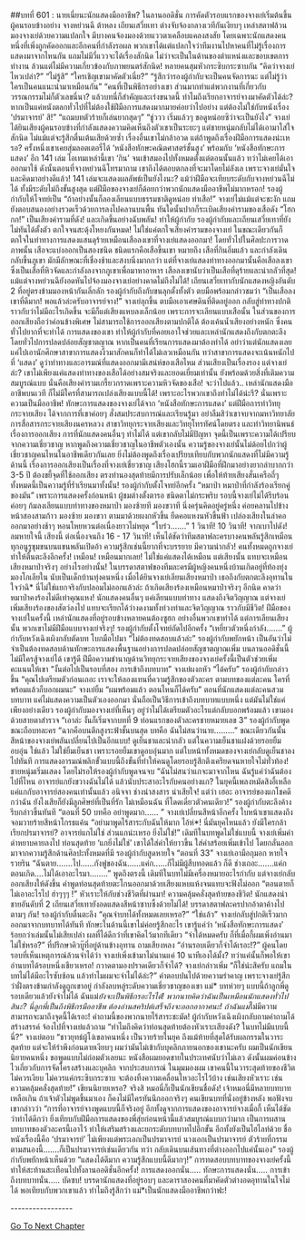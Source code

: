##บทที่ 601 : นายเนี่ยนะนักแสดงมืออาชีพ?
ในลานออดิชั่น
การคัดตัวรอบแรกของจางเย่เริ่มต้นขึ้น
ผู้คนรอบข้างอย่าง จางหย่วนฉี ต้าหลง เถียนเสวี่ยเทา ต่างจับจ้องกลางเวทีกันเงียบๆ เหล่าสตาฟล้วนมองจางเย่ด้วยความแปลกใจ มีบางคนจ้องมองด้วยแววตาเคลือบแคลงสงสัย โดยเฉพาะนักแสดงคนหนึ่งที่เพิ่งถูกคัดออกและอีกคนที่กำลังรอผล พวกเขาได้แต่แปลกใจว่าทีมงานไปหาคนที่ไม่รู้เรื่องการแสดงมาจากไหนกัน แถมไม่มีวี่แววจะได้เรื่องสักนิด ไม่ว่าจะเป็นในด้านของตำแหน่งและขอบเขตการทำงาน ล้วนแต่ไม่มีความเกี่ยวข้องกับภาพยนตร์สักนิด!
หลายคนสุมหัวกระซิบกระซาบกัน
“คิดว่าจางเย่ไหวเปล่า?”
“ไม่รู้สิ”
“ใครเชิญเขามาคัดตัวเนี่ย?”
“รู้สึกว่ารองผู้กำกับจะเป็นคนจัดการนะ แต่ไม่รู้ว่าใครเป็นคนแนะนำมาเหมือนกัน”
“คนที่เป็นพิธีกรอย่างเขา ส่วนมากทำแต่พวกงานที่เกี่ยวกับวรรณกรรมไม่ก็ตัวเลขนี่นา? แล้วบทนี่ก็สำคัญและเร่งขนาดนี้ ทำไมถึงเรียกอาจารย์จางมาคัดตัวได้ล่ะ? หากเป็นแค่หนังตลกทั่วไปที่ไม่ต้องใช้ฝีมือการแสดงมากมายค่อยว่าไปอย่าง แต่ต้องไม่ใช่กับหนังเรื่อง ‘ปรมาจารย์’ สิ!”
“แถมบทตัวร้ายก็เล่นยากสุดๆ”
“ชู่ววว เริ่มแล้วๆ ขอดูหน่อยซิว่าจะเป็นยังไง”
จางเย่ได้ยินเสียงผู้คนรอบข้างที่กำลังแสดงความคิดเห็นถึงตัวเขาเป็นระยะๆ แต่ชายหนุ่มกลับไม่ได้เอามาใส่ใจสักนิด ไม่แม้แต่จะรู้สึกตื่นเต้นเสียด้วยซ้ำ เรื่องอื่นเขาไม่กล้าอวด แต่ถ้าพูดถึงเรื่องฝีมือการแสดงน่ะเหรอ? ครั้งหนึ่งเขาเคยสุ่มลอตเตอรี่ได้ ‘หนังสือทักษะคณิตศาสตร์ชั้นสูง’ พร้อมกับ ‘หนังสือทักษะการแสดง’ อีก 141 เล่ม ไอเทมเหล่านี้เขา ‘กิน’ จนเข้าสมองไปทั้งหมดตั้งแต่ตอนนั้นแล้ว ทว่าไม่เคยได้เอาออกมาใช้ ดังนั้นตอนที่จางหย่วนฉีโทรมาถาม เขาถึงได้ตอบตกลงที่จะมาโดยไม่ลังเล เพราะจางเย่มั่นใจและคิดมาอย่างดีแล้ว!
141 เล่มจะแสดงผลลัพธ์เป็นยังไงนะ?
แม้ว่าฝีมือจะเทียบระดับกับจางหย่วนฉีไม่ได้ ทั้งมีระดับไม่ถึงขั้นสูงสุด แต่ฝีมือของจางเย่ก็ด้อยกว่าพวกนักแสดงมืออาชีพไม่มากหรอก!
รองผู้กำกับให้โจทย์เป็น “ถ้าอย่างนั้นก็ลองเลียนแบบธรรมชาติดูหน่อย ท่าเสือ!”
จางเย่ไม่แม้แต่จะชะงัก แถมยังตอบสนองอย่างรวดเร็วด้วยการลงไปคลานบนพื้น ทันใดนั้นปากก็ระเบิดเสียงคำรามของเสือดัง “โฮกกก!”
เป็นเสียงคำรามที่ดัง!
และเกิดขึ้นอย่างฉับพลัน!
ทำให้ผู้กำกับ รองผู้กำกับและเถียนเสวี่ยเทาที่ยังไม่ทันได้ตั้งตัว ตกใจจนสะดุ้งโหยงกันหมด! ไม่ใช่แค่ตกใจเสียงคำรามของจางเย่ ในขณะเดียวกันก็ตกใจในท่าทางการแสดงแสนดุร้ายเหมือนเสือลงเขาที่จางเย่แสดงออกมา!
โดยทั่วไปในศิลปะการวาดภาพนั้น เสือจะแบ่งออกเป็นสองชนิด ชนิดแรกคือเสือขึ้นเขา หมายถึง เสือที่กินอิ่มแล้ว และกำลังเดินกลับขึ้นภูเขา มักมีลักษณะที่เชื่องช้าและสงบนิ่งมากกว่า แต่ที่จางเย่แสดงท่าทางออกมานั้นคือเสือลงเขา ซึ่งเป็นเสือที่หิวจัดและกำลังลงจากภูเขาเพื่อมาหาอาหาร เสือลงเขานับว่าเป็นเสือที่ดุร้ายและน่ากลัวที่สุด!
แม้แต่จางหย่วนฉียังอดหันไปจ้องมองจางเย่อย่างคาดไม่ถึงไม่ได้!
เถียนเสวี่ยเทากับนักแสดงหญิงอันดับ 2 ที่อยู่ตรงข้ามมองหน้ากันเลิ่กลัก
รองผู้กำกับถึงกับขนลุกตั้งทั้งตัว ตบมือพร้อมกล่าวชมว่า “เป็นเสือลงเขาที่ดีมาก! พอแล้วล่ะครับอาจารย์จาง!”
จางเย่ลุกขึ้น ตบมือเอาเศษดินที่ติดอยู่ออก กลับสู่ท่าทางปกติราวกับว่าไม่มีอะไรเกิดขึ้น จะมีก็แต่เสียงแหบลงเล็กน้อย เพราะการจะเลียนแบบเสือนั้น ในส่วนของการออกเสียงถือว่าค่อนข้างพิเศษ ไม่สามารถใช้การออกเสียงตามปกติได้ ต้องเค้นน้ำเสียงอย่างหนัก ซึ่งคนทั่วไปยากที่จะทำได้
การแสดงของเขา ทำให้ผู้กำกับที่คอยเอาใจช่วยและเหล่านักแสดงถึงกับตกตะลึง โดยทั่วไปการปลดปล่อยสัญชาตญาณ หากเป็นคนที่เรียนการแสดงมาต้องทำได้ อย่าว่าแต่นักแสดงเลย แค่ไปเอานักศึกษาสาขาการแสดงงิ้วมาสักคนก็ทำได้ไม่เลวเหมือนกัน ทว่าสาขาการแสดงจะเน้นหนักไปที่ ‘แสดง’ ดูว่าท่าทางและอารมณ์ที่แสดงออกมามีเสน่ห์ของเสือไหม ส่วนเสียงเป็นเรื่องรอง แต่จางเย่ล่ะ? เขาไม่เพียงแค่แสดงท่าทางของเสือได้อย่างสมจริงและยอดเยี่ยมเท่านั้น ยังพร้อมด้วยสิ่งที่เติมความสมบูรณ์แบบ นั่นคือเสียงคำรามเกรี้ยวกราดเพราะความหิวจัดของเสือ! จะว่าไปแล้ว.. เหล่านักแสดงมืออาชีพบนเวที ก็ไม่มีใครที่สามารถเปล่งเสียงแบบนี้ได้!
เพราะอะไรพวกเขาถึงทำไม่ได้น่ะรึ?
นั่นเพราะความเป็นมืออาชีพ!
ทักษะการแสดงของจางเย่ได้จาก ‘หนังสือทักษะการแสดง’ แต่ฝีมือการทำวิทยุกระจายเสียง ได้จากการที่เขาค่อยๆ สั่งสมประสบการณ์และเรียนรู้มา อย่าลืมสิว่าเขาจบจากมหาวิทยาลัยการสื่อสารกระจายเสียงนครหลวง สาขาวิทยุกระจายเสียงและวิทยุโทรทัศน์โดยตรง และทำวิทยานิพนธ์เรื่องการออกเสียง การที่นักแสดงคนอื่นๆ ทำไม่ได้ แต่เขากลับไม่มีปัญหา จุดนี้เป็นเพราะความได้เปรียบจากความเชี่ยวชาญ หากพูดถึงความเชี่ยวชาญในอาชีพตัวเองนั้น ความรู้ของจางเย่นั้นไม่ด้อยไปกว่าผู้เชี่ยวชาญคนไหนในอาชีพเดียวกันเลย ยิ่งไม่ต้องพูดถึงเรื่องเปรียบเทียบกับพวกนักแสดงที่ไม่มีความรู้ด้านนี้ เรื่องการออกเสียงเป็นเรื่องที่จางเย่เชี่ยวชาญ เสียงโฮกนี้รวมเอาฝีมือที่ฝึกมาอย่างยากลำบากกว่า 3-5 ปี ต้องขยี้จุดที่ใช้ออกเสียง ตรงทำนองสุดท้ายมีการปรับเล็กน้อย เพื่อให้ท้ายเสียงสั่นเครือถี่ๆ ทั้งหมดนี้เป็นความรู้ที่ร่ำเรียนมาทั้งนั้น!
รองผู้กำกับตั้งโจทย์อีกครั้ง “หมาป่า หมาป่าที่กำลังร้องเรียกคู่ของมัน”
เพราะการแสดงครั้งก่อนหน้า ผู้ชมต่างตั้งตารอ ชนิดตาไม่กระพริบ
รอบนี้จางเย่ไม่ได้รีบร้อน ค่อยๆ ก้มลงเลียนแบบท่าทางของหมาป่า มองซ้ายที มองขวาที นิ่งครุ่นคิดอยู่ครู่หนึ่ง ค่อยคลานไปข้างหน้าสองสามก้าว มองซ้าย มองขวา ตามมาด้วยผงกหัวขึ้น ยืดคอแหงนหัวขึ้นฟ้า เปล่องเสียงในลำคอออกมาอย่างช้าๆ หอนโหยหวนต่อเนื่องยาวไม่หยุด “โบร๋ว.......”
1 วินาที!
10 วินาที!
จากเบาไปดัง!
ลมหายใจนี้ เสียงนี้ ต่อเนื่องจนถึง 16 - 17 วินาที!
เห็นได้ชัดว่าทีมสตาฟละครบางคนพลันรู้สึกเหมือนทุกอนูรูขุมขนบนแขนพลันเปิดอ้า ความรู้สึกเช่นนี้ยากที่จะบรรยาย มีความน่ากลัว!
คนทั้งหมดถูกจางเย่ทำให้ตื่นตะลึงอีกครั้ง!
เหมือน! เหมือนมากเลย! ไม่ใช่แค่แสดงได้เหมือน แต่เสียงนั้น แทบจะเหมือนเสียงหมาป่าจริงๆ อย่างไรอย่างนั้น!
ในบรรดาสตาฟของทีมละครมีผู้หญิงคนหนึ่งบ้านเกิดอยู่ที่ท้องทุ่งมองโกเลียใน นับเป็นเด็กบ้านทุ่งคนหนึ่ง เมื่อได้ยินจางเย่เลียนเสียงหมาป่า เธอถึงกับตกตะลึงอุทานในใจว่าฉิ* นี่ไม่ใช่แยกจริงกับปลอมไม่ออกแล้วล่ะ ถ้าเกิดเสียงร้องเหมือนหมาป่าจริงๆ อีกนิด คาดว่าหมาป่าคงร้องไม่ดีเท่าคุณแหง!
นักแสดงคนอื่นๆ แค่เลียนแบบท่าทาง แสดงถึงจิตวิญญาณ
แต่จางเย่เพิ่มเสียงร้องของสัตว์ลงไป แทบจะเรียกได้ว่างดงามทั้งท่วงท่าและจิตวิญญาณ ราวกับมีชีวิต!
ฝีมือของจางเย่ในครั้งนี้ เหล่านักแสดงที่อยู่รอบข้างหลายคนต้องซูฮก อย่างอื่นพวกเขาทำได้ แต่การเลียนเสียงนั้น พวกเขาไม่มีฝีมือแบบจางเย่จริงๆ!
รองผู้กำกับตั้งโจทย์ถัดไปอีกครั้ง “เหยี่ยวตัวหนึ่งกำลัง.......” ผู้กำกับหวังเฉิงเผิงกลับตัดบท โบกมือไปมา “ไม่ต้องทดสอบแล้วล่ะ”
รองผู้กำกับพยักหน้า เป็นอันว่าไม่จำเป็นต้องทดสอบด้านทักษะการแสดงพื้นฐานอย่างการปลดปล่อยสัญชาตญาณเพิ่ม บนลานออดิชั่นนี้ไม่มีใครสู้จางเย่ได้ เขารู้ดี ฝีมือความชำนาญด้านวิทยุกระจายเสียงของจางเย่ครั้งนี้เป็นตัวช่วยเพิ่มคะแนนให้เขา “งั้นต่อไปเป็นรอบที่สอง การเข้าถึงบทบาท”
จางเย่ผงกหัว “ได้ครับ”
รองผู้กำกับกล่าวขึ้น “คุณไปเตรียมตัวก่อนเถอะ เราจะให้ลองแทนที่ความรู้สึกของตัวละคร ตามบทของแต่ละคน ใครที่พร้อมแล้วก็บอกผมนะ”
จางเย่ยิ้ม “ผมพร้อมแล้ว ตอนไหนก็ได้ครับ”
ตอนที่นักแสดงแต่ละคนสวมบทบาท แค่ไม่แสดงความเป็นตัวเองออกมา นั่นถือเป็นวิธีการเข้าถึงบทบาทแบบหนึ่ง แต่มันไม่ใช่แค่เพียงอย่างเดียว รองผู้กำกับมองจางเย่ที่เห็นๆ อยู่ว่าไม่ได้เตรียมตัวอะไรแต่กลับบอกพร้อมแล้ว เขามองด้วยสายตาสำรวจ “เอาล่ะ งั้นก็เริ่มจากบทที่ 9 ท่อนแรกของตัวละครชายหมายเลข 3” รองผู้กำกับพูดขณะถือบทละคร “ฉากคือบนตึกสูงระฟ้าชั้นบนสุด บทคือ ฉันไม่สนว่านาย.........”
ขณะเดียวกันนั้น สีหน้าของจางเย่พลันเปลี่ยนไปเป็นอีกแบบ! ดูเย็นชาและน่ากลัว แต่ในความเย็นชาแฝงด้วยรอยยิ้มอบอุ่น ใช่แล้ว ไม่ใช่ยิ้มเย็นชา เพราะรอยยิ้มเขาดูอบอุ่นมาก แต่ใบหน้าทั้งหมดของจางเย่กลับดูเย็นชาลงไปทันที การแสดงอารมณ์พลิกขั้วแบบนี้ถึงขั้นที่ทำให้คนดูโดยรอบรู้สึกตึงเครียดจนหายใจไม่ทั่วท้อง! ชายหนุ่มเริ่มแสดง โดยไม่รอให้รองผู้กำกับพูดจนจบ “ฉันไม่สนว่าแกจะมาจากไหน ฉันรู้แค่ว่าฉันต้องไปที่ไหน อาจารย์แกยังขวางฉันไม่ได้ แล้วนับประสาอะไรกับคนอย่างแก? ในยุคนี้เพลงหมัดสิงอี้เหลือแค่แกกับอาจารย์สองคนเท่านั้นแล้ว อนิจจา ช่างน่าสงสาร น่าเสียใจ! แต่ว่า เฮอะ อาจารย์ของแกโชคดีกว่าฉัน ยังไงเสียก็ยังมีลูกศิษย์ที่เป็นที่รัก ไม่เหมือนฉัน ที่โดดเดี่ยวตัวคนเดียว!”
รองผู้กำกับตะลึงค้าง รีบกล่าวขึ้นทันที “ตอนที่ 50 บทคือ อย่าพูดมาก...... ”
จางเย่เปลี่ยนสีหน้าอีกครั้ง ใบหน้าเขาแสดงถึงจอมวายร้ายสีหน้าโกรธแค้น “อย่ามาพูดไร้สาระกับฉันให้มาก ไอ้ห่*! นี่มันยุคไหนแล้ว ยังมีใครกล้าเรียกปรมาจารย์? อาจารย์แกไม่ใช่ ส่วนแกน่ะเหรอ ยิ่งไม่ใช่!” เดิมทีในบทพูดไม่ใช่แบบนี้ จางเย่เพิ่มคำด่าหยาบคายลงไป ท่อนสุดท้าย ‘แกยิ่งไม่ใช่’ เขาได้ใส่คำให้ยาวขึ้น ใส่คำสร้อยเพิ่มเข้าไป โดยกลั่นออกมาจากความรู้สึกด้านศิลปะทั้งหมดที่มี
รองผู้กำกับสูดหายใจ “ตอนที่ 33”
จางเย่เอามือกุมอก หายใจรวยริน “ฉันตาย.......ไป......กังฟูของฉัน......แค่ก......ก็ไม่มีผู้สืบทอดแล้ว ก็ดี ช่างเถอะ.......แค่ก ตอนเกิด....ไม่ได้เอาอะไรมา........” พูดถึงตรงนี้ เดิมทีในบทไม่มีเครื่องหมายอะไรกำกับ แต่จางเย่กลับออกเสียงให้ดังขึ้น คำพูดท่อนสุดท้ายตะโกนออกมาด้วยเสียงแหบแห้งจนแทบจะฟังไม่ออก “ตอนตายก็ไม่เอาอะไรไป ฮ่าๆๆๆ !”
หัวเราะให้กับช่วงชีวิตที่ผ่านมา!
ความคลุ้มคลั่งสุดท้ายของชีวิต!
นักแสดงนำชายอันดับที่ 2 เถียนเสวี่ยเทายังอดแสดงสีหน้าซาบซึ้งด้วยไม่ได้!
บรรดาสตาฟละครปากอ้าตาค้างไปตามๆ กัน!
รองผู้กำกับตื่นตะลึง “คุณจำบทได้ทั้งหมดเลยเหรอ?”
“ใช่แล้ว” จางเย่กลับสู่ปกติเร็วมาก ออกมาจากบทบาทได้ทันที ทักษะในด้านนี้เขาไม่ค่อยรู้สึกอะไร เขารู้แค่ว่า ‘หนังสือทักษะการแสดง’ ร้อยกว่าเล่มนั้นไม่เสียเปล่า ผลที่ได้ดีกว่าที่เขาคิดไว้มากทีเดียว “จำได้หมดครับ ก็ที่เมื่อกี้ผมเพิ่งอ่านมาไม่ใช่หรอ?”
ที่ปรึกษาคิวบู๊ที่อยู่ด้านข้างอุทาน ถามเสียงหลง “อ่านรอบเดียวก็จำได้เรอะ!?”
ผู้คนโดยรอบที่เห็นเหตุการณ์ล้วนจำได้ว่า จางเย่เพิ่งเข้ามาไม่นานแค่ 10 นาทีเองได้มั้ง? ทว่าแค่นั้นก็พอให้เขาอ่านบทได้รอบหนึ่งเชียวเหรอ! กวาดตามองปราดเดียวก็จำได้?
จางเย่กล่าวเพิ่ม “ก็ใช่น่ะสิครับ แถมในบทไม่ได้มีอะไรซับซ้อน แล้วทำไมผมจะจำไม่ได้ล่ะ?” คำตอบปนไปด้วยความรำคาญ เพราะจางเย่รู้สึกว่าฝั่งตรงข้ามกำลังดูถูกเขาอยู่ กำลังลบหลู่ระดับความเชี่ยวชาญของเขา แม่* บทห่วยๆ แบบนี้ถ้าลูกพี่ดูรอบเดียวแล้วยังจำไม่ได้ ฉันแม่*ยังจะเป็นพิธีกรอะไรได้! พวกนายคิดว่าฉันเป็นเหมือนนักแสดงทั่วไปสินะ? นี่ลูกพี่เป็นถึงพิธีกรมืออาชีพ ต้องอ่านสคริปต์เสร็จถึงจะออกอากาศนะ! ถ้าฉันแม่*ไม่มีความสามารถจะมาถึงจุดนี้ได้เรอะ! คำถามนี้ของพวกนายไร้สาระชะมัด!
ผู้กำกับหวังเฉิงเผิงกลับถามคำถามได้สร้างสรรค์ จ้องไปที่จางเย่แล้วถาม “ทำไมถึงคิดว่าท่อนสุดท้ายต้องหัวเราะเสียงดัง? ในบทไม่มีแบบนี้นี่?”
จางเย่ตอบ “ชาวยุทธ์ผู้โง่เขลาคนหนึ่ง เป็นวายร้ายในยุค ถึงแม้ท้ายที่สุดได้รับผลกรรมในวาระสุดท้าย แต่จะให้รำพึงก่อนตายเงียบๆ ผมว่ามันไม่เข้ากับบุคลิกภายนอกของเขานะครับ ผมเป็นนักเขียนนิยายคนหนึ่ง ขอพูดแบบไม่ถ่อมตัวเลยนะ หนังสือผมยอดขายในประเทศนับว่าไม่เลว ดังนั้นผมค่อนข้างไวเกี่ยวกับการจัดโครงสร้างและบุคลิก จากประสบการณ์ ในมุมมองผม เขาคนนี้ในวาระสุดท้ายของชีวิตไม่ควรเงียบ ไม่ควรแค่กระซิบกระซาบ จะต้องทิ้งความเคลื่อนไหวอะไรไว้บ้าง เช่นเสียงหัวเราะ เช่นความคลุ้มคลั่งสุดท้าย!”
เขียนนิยายเหรอ?
จริงสิ หมอนี่ก็เป็นนักเขียนชื่อดัง!
เจ้าหมอนี่มีหลายบทบาทเหลือเกิน ถ้าเจ้าตัวไม่พูดขึ้นมาเอง ก็คงไม่มีใครทันนึกออกจริงๆ
คนเขียนบทที่นั่งอยู่ข้างหลัง พอฟังจบ เขากล่าวว่า “การที่อาจารย์จางพูดแบบนี้ก็จริงอยู่ อีกทั้งดูจากการแสดงของอาจารย์จางเมื่อกี้ เห็นได้ชัดว่าทำได้ดีกว่า ยิ่งเทียบกับฝีมือการแสดงของพี่สุ่ยก่อนหน้านี้แล้วสมบูรณ์แบบกว่ามาก เป็นการผสานบทบาทของตัวละครนี้เอาไว้ ทำให้เสริมสร้างและยกระดับบทบาทไปอีกขั้น อีกทั้งยังเป็นไฮไลท์ด้วย ชื่อหนังเรื่องนี้คือ ‘ปรมาจารย์’ ไม่เพียงแต่พระเอกเป็นปรมาจารย์ นางเอกเป็นปรมาจารย์ ตัวร้ายที่กรรมตามสนองนี้.......ก็เป็นปรมาจารย์เช่นเดียวกัน ทว่า กลับเดินบนเส้นทางที่ต่างออกไปแค่นั้นเอง”
รองผู้กำกับพยักหน้าเห็นด้วย “แสดงได้ดีมาก ความรู้สึกแบบนี้ดีมากๆ!”
การทดสอบบทบาทของจางเย่ครั้งนี้ ทำให้สะท้านสะเทือนไปทั้งลานออดิชั่นอีกครั้ง!
การแสดงออกนั่น.....
ทักษะการแสดงนั่น.....
การเข้าถึงบทบาทนั่น.....
บัดซบ!
บรรดานักแสดงที่อยู่รอบๆ และดาราสองคนที่มาคัดตัวต่างอดอุทานในใจไม่ได้ พอเทียบกับพวกเขาแล้ว ทำไมถึงรู้สึกว่า แม่*เป็นนักแสดงมืออาชีพกว่าฟะ!




*-*-*-*-*-*-*-*-*-*-*-*-*-*-*-*-*-*




[Go To Next Chapter]( ./2.md)